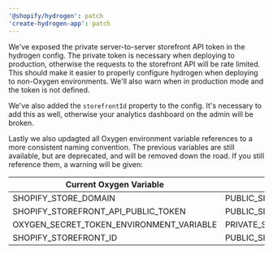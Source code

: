 ```yaml
---
'@shopify/hydrogen': patch
'create-hydrogen-app': patch
---
```


We've exposed the private server-to-server storefront API token in the hydrogen config. The private token is necessary when deploying to production, otherwise the requests to the storefront API will be rate limited. This should make it easier to properly configure hydrogen when deploying to non-Oxygen environments. We'll also warn when in production mode and the token is not defined.

We've also added the `storefrontId` property to the config. It's necessary to add this as well, otherwise your analytics dashboard on the admin will be broken.

Lastly we also updagted all Oxygen environment variable references to a more consistent naming convention. The previous variables are still available, but are deprecated, and will be removed down the road. If you still reference them, a warning will be given:

| **Current Oxygen Variable**              | **New Oxygen Variable**              |
| ---------------------------------------- | ------------------------------------ |
| SHOPIFY_STORE_DOMAIN                     | PUBLIC_SHOPIFY_STORE_DOMAIN          |
| SHOPIFY_STOREFRONT_API_PUBLIC_TOKEN      | PUBLIC_SHOPIFY_STOREFRONT_API_TOKEN  |
| OXYGEN_SECRET_TOKEN_ENVIRONMENT_VARIABLE | PRIVATE_SHOPIFY_STOREFRONT_API_TOKEN |
| SHOPIFY_STOREFRONT_ID                    | PUBLIC_SHOPIFY_STOREFRONT_ID         |
